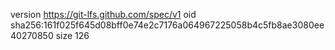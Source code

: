 version https://git-lfs.github.com/spec/v1
oid sha256:161f025f645d08bff0e74e2c7176a064967225058b4c5fb8ae3080ee40270850
size 126
